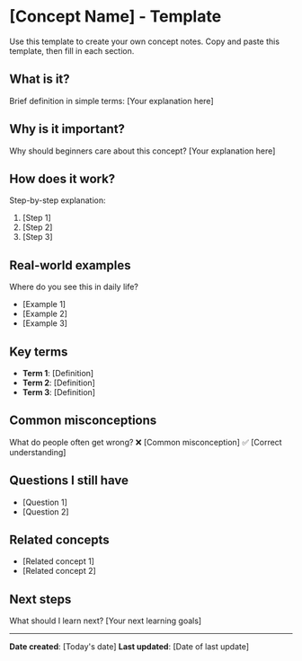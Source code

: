 # [Concept Name] - Template

Use this template to create your own concept notes. Copy and paste this template, then fill in each section.

## What is it?
Brief definition in simple terms:
[Your explanation here]

## Why is it important?
Why should beginners care about this concept?
[Your explanation here]

## How does it work?
Step-by-step explanation:
1. [Step 1]
2. [Step 2] 
3. [Step 3]

## Real-world examples
Where do you see this in daily life?
- [Example 1]
- [Example 2]
- [Example 3]

## Key terms
- **Term 1**: [Definition]
- **Term 2**: [Definition]
- **Term 3**: [Definition]

## Common misconceptions
What do people often get wrong?
❌ [Common misconception]
✅ [Correct understanding]

## Questions I still have
- [Question 1]
- [Question 2]

## Related concepts
- [Related concept 1]
- [Related concept 2]

## Next steps
What should I learn next?
[Your next learning goals]

---
**Date created**: [Today's date]
**Last updated**: [Date of last update]